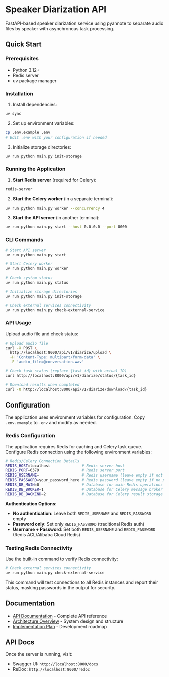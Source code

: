 # Speaker Diarization API

FastAPI-based speaker diarization service using pyannote to separate audio files by speaker with asynchronous task processing.

## Quick Start

### Prerequisites

- Python 3.12+
- Redis server
- uv package manager

### Installation

1. Install dependencies:
```bash
uv sync
```

2. Set up environment variables:
```bash
cp .env.example .env
# Edit .env with your configuration if needed
```

3. Initialize storage directories:
```bash
uv run python main.py init-storage
```

### Running the Application

1. **Start Redis server** (required for Celery):
```bash
redis-server
```

2. **Start the Celery worker** (in a separate terminal):
```bash
uv run python main.py worker --concurrency 4
```

3. **Start the API server** (in another terminal):
```bash
uv run python main.py start --host 0.0.0.0 --port 8000
```

### CLI Commands

```bash
# Start API server
uv run python main.py start

# Start Celery worker
uv run python main.py worker

# Check system status
uv run python main.py status

# Initialize storage directories
uv run python main.py init-storage

# Check external services connectivity
uv run python main.py check-external-service
```

### API Usage

Upload audio file and check status:

```bash
# Upload audio file
curl -X POST \
  http://localhost:8000/api/v1/diarize/upload \
  -H 'Content-Type: multipart/form-data' \
  -F 'audio_file=@conversation.wav'

# Check task status (replace {task_id} with actual ID)
curl http://localhost:8000/api/v1/diarize/status/{task_id}

# Download results when completed
curl -O http://localhost:8000/api/v1/diarize/download/{task_id}
```

## Configuration

The application uses environment variables for configuration. Copy `.env.example` to `.env` and modify as needed.

### Redis Configuration

The application requires Redis for caching and Celery task queue. Configure Redis connection using the following environment variables:

```bash
# Redis/Celery Connection Details
REDIS_HOST=localhost              # Redis server host
REDIS_PORT=6379                   # Redis server port
REDIS_USERNAME=                   # Redis username (leave empty if not required)
REDIS_PASSWORD=your_password_here # Redis password (leave empty if no password)
REDIS_DB_MAIN=0                   # Database for main Redis operations
REDIS_DB_BROKER=1                 # Database for Celery message broker
REDIS_DB_BACKEND=2                # Database for Celery result storage
```

**Authentication Options:**
- **No authentication**: Leave both `REDIS_USERNAME` and `REDIS_PASSWORD` empty
- **Password only**: Set only `REDIS_PASSWORD` (traditional Redis auth)
- **Username + Password**: Set both `REDIS_USERNAME` and `REDIS_PASSWORD` (Redis ACL/Alibaba Cloud Redis)

### Testing Redis Connectivity

Use the built-in command to verify Redis connectivity:

```bash
# Check external services connectivity
uv run python main.py check-external-service
```

This command will test connections to all Redis instances and report their status, masking passwords in the output for security.

## Documentation

- [API Documentation](docs/api.md) - Complete API reference
- [Architecture Overview](docs/architecture.md) - System design and structure
- [Implementation Plan](docs/implementation_plan.md) - Development roadmap

## API Docs

Once the server is running, visit:
- Swagger UI: `http://localhost:8000/docs`
- ReDoc: `http://localhost:8000/redoc`